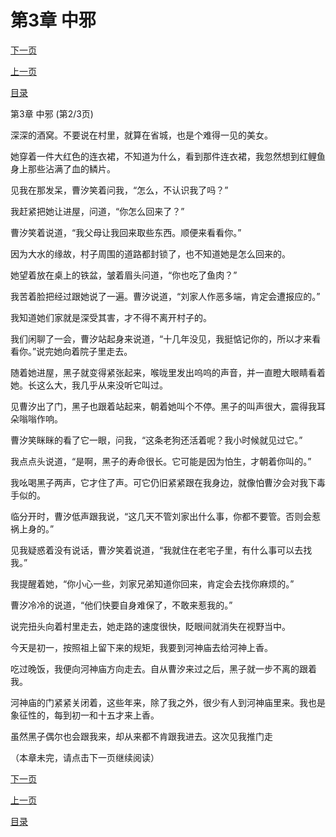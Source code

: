<h1>第3章  中邪</h1>
            <div><p><a href="./8_%E7%AC%AC3%E7%AB%A0_%E4%B8%AD%E9%82%AA.md">下一页</a></p><p><a href="./6_%E7%AC%AC3%E7%AB%A0_%E4%B8%AD%E9%82%AA.md">上一页</a></p><p><a href="../">目录</a></p></div>
            <div><p>第3章  中邪 (第2/3页)</p><p>深深的酒窝。不要说在村里，就算在省城，也是个难得一见的美女。</p><p>她穿着一件大红色的连衣裙，不知道为什么，看到那件连衣裙，我忽然想到红鲤鱼身上那些沾满了血的鳞片。</p><p>见我在那发呆，曹汐笑着问我，“怎么，不认识我了吗？”</p><p>我赶紧把她让进屋，问道，“你怎么回来了？”</p><p>曹汐笑着说道，“我父母让我回来取些东西。顺便来看看你。”</p><p>因为大水的缘故，村子周围的道路都封锁了，也不知道她是怎么回来的。</p><p>她望着放在桌上的铁盆，皱着眉头问道，“你也吃了鱼肉？”</p><p>我苦着脸把经过跟她说了一遍。曹汐说道，“刘家人作恶多端，肯定会遭报应的。”</p><p>我知道她们家就是深受其害，才不得不离开村子的。</p><p>我们闲聊了一会，曹汐站起身来说道，“十几年没见，我挺惦记你的，所以才来看看你。”说完她向着院子里走去。</p><p>随着她进屋，黑子就变得紧张起来，喉咙里发出呜呜的声音，并一直瞪大眼睛看着她。长这么大，我几乎从来没听它叫过。</p><p>见曹汐出了门，黑子也跟着站起来，朝着她叫个不停。黑子的叫声很大，震得我耳朵嗡嗡作响。</p><p>曹汐笑眯眯的看了它一眼，问我，“这条老狗还活着呢？我小时候就见过它。”</p><p>我点点头说道，“是啊，黑子的寿命很长。它可能是因为怕生，才朝着你叫的。”</p><p>我吆喝黑子两声，它才住了声。可它仍旧紧紧跟在我身边，就像怕曹汐会对我下毒手似的。</p><p>临分开时，曹汐低声跟我说，“这几天不管刘家出什么事，你都不要管。否则会惹祸上身的。”</p><p>见我疑惑着没有说话，曹汐笑着说道，“我就住在老宅子里，有什么事可以去找我。”</p><p>我提醒着她，“你小心一些，刘家兄弟知道你回来，肯定会去找你麻烦的。”</p><p>曹汐冷冷的说道，“他们快要自身难保了，不敢来惹我的。”</p><p>说完扭头向着村里走去，她走路的速度很快，眨眼间就消失在视野当中。</p><p>今天是初一，按照祖上留下来的规矩，我要到河神庙去给河神上香。</p><p>吃过晚饭，我便向河神庙方向走去。自从曹汐来过之后，黑子就一步不离的跟着我。</p><p>河神庙的门紧紧关闭着，这些年来，除了我之外，很少有人到河神庙里来。我也是象征性的，每到初一和十五才来上香。</p><p>虽然黑子偶尔也会跟我来，却从来都不肯跟我进去。这次见我推门走</p><p>（本章未完，请点击下一页继续阅读）</p></div>
            <div><p><a href="./8_%E7%AC%AC3%E7%AB%A0_%E4%B8%AD%E9%82%AA.md">下一页</a></p><p><a href="./6_%E7%AC%AC3%E7%AB%A0_%E4%B8%AD%E9%82%AA.md">上一页</a></p><p><a href="../">目录</a></p></div>